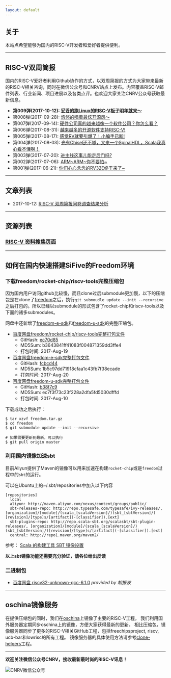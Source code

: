 ```yaml
---
layout: default
---
```


## 关于

本站点希望能够为国内的RISC-V开发者和爱好者提供便利。

----

## RISC-V双周简报

国内的RISC-V爱好者利用Github协作的方式，以双周简报的方式为大家带来最新的RISC-V相关咨询，同时在微信公众号和CNRV站点上发布。内容覆盖RISC-V邮件列表、行业新闻、项目进展以及各类点评。也欢迎大家关注CNRV公众号获取最新信息。

- **第009弹(2017-10-12): [妥妥的跑Linux的RISC-V板子明年就来～](bi-week-rpts/2017-10-12)**
- 第008弹(2017-09-28): [悠悠的唱着最炫开源风～](bi-week-rpts/2017-09-28)
- 第007弹(2017-09-14): [硬件公司真的越来越像一个软件公司？你怎么看？](bi-week-rpts/2017-09-14)
- 第006弹(2017-08-31): [越来越多的开源软件支持RISC-V!](bi-week-rpts/2017-08-31)
- 第005弹(2017-08-17): [感觉RV就要引爆了！小编手已断!](bi-week-rpts/2017-08-17)
- 第004弹(2017-08-03): [光有Chisel还不够，又来一个SpinalHDL，Scala我真心看不懂啊！](bi-week-rpts/2017-08-03)
- 第003弹(2017-07-20): [进主线这事儿能走后门吗?](bi-week-rpts/2017-07-20)
- 第002弹(2017-07-06): [ARM~ARM~你不要怕~](bi-week-rpts/2017-07-06)
- 第001弹(2017-06-21): [你们心心念念的RV32E终于来了~](bi-week-rpts/2017-06-21)

----

## 文章列表


- 2017-10-12: [RISC-V 双周简报问卷调查结果分析](articles/2017-10-12-questionaire)

----

## 资源列表

### [RISC-V 资料搜集页面](resource)

----

## 如何在国内快速搭建SiFive的Freedom环境

### 下载freedom/rocket-chip/riscv-tools完整压缩包

因为国内用户访问github比较慢，而且clone过后submodule更加慢，以下的压缩包是在clone了[freedom](https://github.com/sifive/freedom)之后，执行`git submoudle update --init --recursive`之后打包的。所以已经以submodule的形式包含了rocket-chip和riscv-tools以及下面的诸多submodules。

网盘中还新增了[freedom-e-sdk](https://github.com/sifive/freedom-e-sdk)和[freedom-u-sdk](https://github.com/sifive/freedom-u-sdk)的完整压缩包。

- [百度网盘freedom/rocket-chip/riscv-tools完整打包文件](https://pan.baidu.com/s/1eR80gMY)
    - GitHash: [ec70d85](https://github.com/sifive/freedom/commit/ec70d85cbc03ce5b497b58d1b0f50f39a3e2a4e3)
    - MD5Sum: b3643841ff41083f004871359dd3ffe4
    - 打包时间: 2017-Aug-19
- [百度网盘freedom-e-sdk完整打包文件](https://pan.baidu.com/s/1qYa6fd6)
    - GitHash: [fcbcd44](https://github.com/sifive/freedom-e-sdk/commit/fcbcd440a0556b90bb7f6a739ac567d5f8e93fa2)
    - MD5Sum: 1b5c97dd71918cfaa1c43fb7f38ecade
    - 打包时间: 2017-Aug-20
- [百度网盘freedom-u-sdk完整打包文件](https://pan.baidu.com/s/1mi9kjiw)
    - GitHash: [b38f7c9](https://github.com/sifive/freedom-u-sdk/commit/b38f7c9)
    - MD5Sum: ec7f3f73c23f228a2dfa5fd5030dfffd
    - 打包时间: 2017-Aug-10

下载成功之后执行：

~~~
$ tar xzvf freedom.tar.gz
$ cd freedom
$ git submodule update --init --recursive

# 如果需要更新到最新，可以执行
$ git pull origin master
~~~

### 利用国内镜像加速sbt

目前Aliyun提供了Maven的镜像可以用来加速在构建`rocket-chip`或是`freedom`过程中的`sbt`的运行。

可以在Ubuntu上的~/.sbt/repositories中加入以下内容

~~~
[repositories]
  local
  aliyun: http://maven.aliyun.com/nexus/content/groups/public/
  sbt-releases-repo: http://repo.typesafe.com/typesafe/ivy-releases/, [organization]/[module]/(scala_[scalaVersion]/)(sbt_[sbtVersion]/)[revision]/[type]s/[artifact](-[classifier]).[ext]
  sbt-plugins-repo: http://repo.scala-sbt.org/scalasbt/sbt-plugin-releases/, [organization]/[module]/(scala_[scalaVersion]/)(sbt_[sbtVersion]/)[revision]/[type]s/[artifact](-[classifier]).[ext]
  central: http://repo1.maven.org/maven2/
~~~

参考： [Scala 的构建工具 SBT 镜像设置](http://www.jianshu.com/p/c8c48b0b3866)

**以上sbt镜像功能还需要充分验证，请各位给出反馈**

### 二进制包

- [百度网盘 riscv32-unknown-gcc-6.1.0](https://pan.baidu.com/s/1kV7QJkj) *provided by 胡振波*

----

## oschina镜像服务

在提供压缩包的同时，我们在[oschina](http://git.oschina.net)上镜像了主要的RISC-V工程。 我们利用国外服务器定期同步oschina上的镜像，方便大家获得最新的更新。
相比压缩包，镜像服务器同步了更多的RISC-V相关GitHub工程，包括freechipsproject, riscv, ucb-bar和lowrisc的所有工程。
镜像服务器的具体使用方法请参考[clone-helpers](https://github.com/cnrv/clone-helpers/blob/master/README.md)工程。

----

**欢迎关注微信公众号CNRV，接收最新最时尚的RISC-V讯息！**

![CNRV微信公众号](https://cnrv.io/assets/images/cnrv_qr.png)
